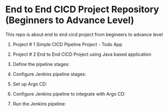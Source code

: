
# End to End CICD Project Repository (Beginners to Advance Level)

This repo is about end to end cicd project from begineers to advance level 

1. Project # 1 Simple CICD Pipeline Project - Todo App

2. Project # 2 End to End CICD Project using Java based application 

3. Define the pipeline stages:

4. Configure Jenkins pipeline stages:

5. Set up Argo CD:

6. Configure Jenkins pipeline to integrate with Argo CD:

7. Run the Jenkins pipeline:
    
